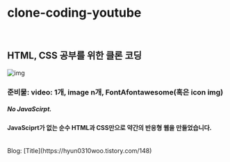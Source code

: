 # clone-coding-youtube

<br/>

## HTML, CSS 공부를 위한 클론 코딩

![img](https://user-images.githubusercontent.com/61106927/102522498-a9748a00-40d9-11eb-9baf-0737dcf91d8a.png)

### 준비물: video: 1개, image n개, FontAfontawesome(혹은 icon img)

##### No JavaScirpt.

#### JavaSciprt가 없는 순수 HTML과 CSS만으로 약간의 반응형 웹을 만들었습니다.
<br/>
Blog: [Title](https://hyun0310woo.tistory.com/148)
